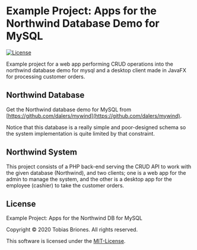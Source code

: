 # Example Project: Apps for the Northwind Database Demo for MySQL
[![License](https://img.shields.io/github/license/TobiasBriones/example.dev.fullstack.web.northwinddb-mysql-app)](https://github.com/TobiasBriones/example.dev.fullstack.web.northwinddb-mysql-app/blob/master/LICENSE)

Example project for a web app performing CRUD operations into the northwind database demo for mysql and a desktop client made in JavaFX for processing customer orders.

## Northwind Database
Get the Northwind database demo for MySQL from [https://github.com/dalers/mywind](https://github.com/dalers/mywind).

Notice that this database is a really simple and poor-designed schema so the system implementation is quite limited by that constraint.

## Northwind System
This project consists of a PHP back-end serving the CRUD API to work with the given database (Northwind), and two clients; one is a web app for the admin to manage the system, and the other is a desktop app for the employee (cashier) to take the customer orders.

## License
Example Project: Apps for the Northwind DB for MySQL

Copyright © 2020 Tobias Briones. All rights reserved.

This software is licensed under the [MIT-License](https://github.com/TobiasBriones/example.dev.fullstack.web.northwinddb-mysql-app/blob/master/LICENSE).

